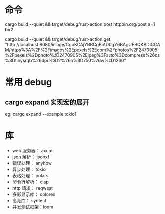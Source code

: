 # 命令

cargo build --quiet && target/debug/rust-action post httpbin.org/post a=1 b=2

cargo build --quiet && target/debug/rust-action get "http://localhost:8080/image/CgoKCAjYBBCgBiADCgY6BAgUEBQKBDICCAM/https%3A%2F%2Fimages%2Epexels%2Ecom%2Fphotos%2F2470905%2Fpexels%2Dphoto%2D2470905%2Ejpeg%3Fauto%3Dcompress%26cs%3Dtinysrgb%26dpr%3D2%26h%3D750%26w%3D1260"

# 常用 debug

## cargo expand 实现宏的展开

eg: cargo expand --example tokio1

# 库

- web 服务器： axum
- json 解析： jsonxf
- 错误处理： anyhow
- 异步处理： tokio
- 表格处理： polars
- 命令行解析： clap
- http 请求： reqwest
- 多彩显示库： colored
- 高亮库： syntect
- 并发测试框架：loom
